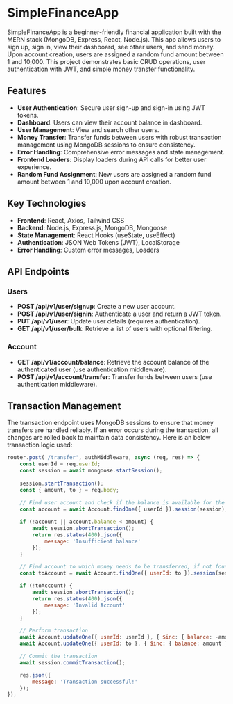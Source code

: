 # SimpleFinanceApp

SimpleFinanceApp is a beginner-friendly financial application built with the MERN stack (MongoDB, Express, React, Node.js). This app allows users to sign up, sign in, view their dashboard, see other users, and send money. Upon account creation, users are assigned a random fund amount between 1 and 10,000. This project demonstrates basic CRUD operations, user authentication with JWT, and simple money transfer functionality.

## Features

- **User Authentication**: Secure user sign-up and sign-in using JWT tokens.
- **Dashboard**: Users can view their account balance in dashboard.
- **User Management**: View and search other users.
- **Money Transfer**: Transfer funds between users with robust transaction management using MongoDB sessions to ensure consistency.
- **Error Handling**: Comprehensive error messages and state management.
- **Frontend Loaders**: Display loaders during API calls for better user experience.
- **Random Fund Assignment**: New users are assigned a random fund amount between 1 and 10,000 upon account creation.

## Key Technologies

- **Frontend**: React, Axios, Tailwind CSS
- **Backend**: Node.js, Express.js, MongoDB, Mongoose
- **State Management**: React Hooks (useState, useEffect)
- **Authentication**: JSON Web Tokens (JWT), LocalStorage
- **Error Handling**: Custom error messages, Loaders


## API Endpoints

### Users

- **POST /api/v1/user/signup**: Create a new user account.
- **POST /api/v1/user/signin**: Authenticate a user and return a JWT token.
- **PUT /api/v1/user**: Update user details (requires authentication).
- **GET /api/v1/user/bulk**: Retrieve a list of users with optional filtering.


### Account

- **GET /api/v1/account/balance**: Retrieve the account balance of the authenticated user (use authentication middleware).
- **POST /api/v1/account/transfer**: Transfer funds between users (use authentication middleware).


## Transaction Management

The transaction endpoint uses MongoDB sessions to ensure that money transfers are handled reliably. If an error occurs during the transaction, all changes are rolled back to maintain data consistency. Here is an below transaction logic used:

```javascript
router.post('/transfer', authMiddleware, async (req, res) => {
    const userId = req.userId;
    const session = await mongoose.startSession();
    
    session.startTransaction();
    const { amount, to } = req.body;
    
    // Find user account and check if the balance is available for the transaction amount
    const account = await Account.findOne({ userId }).session(session);

    if (!account || account.balance < amount) {
        await session.abortTransaction();
        return res.status(400).json({
            message: 'Insufficient balance'
        });
    }

    // Find account to which money needs to be transferred, if not found show invalid account
    const toAccount = await Account.findOne({ userId: to }).session(session);

    if (!toAccount) {
        await session.abortTransaction();
        return res.status(400).json({
            message: 'Invalid Account'
        });
    }

    // Perform transaction
    await Account.updateOne({ userId: userId }, { $inc: { balance: -amount } }).session(session);
    await Account.updateOne({ userId: to }, { $inc: { balance: amount } }).session(session);

    // Commit the transaction
    await session.commitTransaction();

    res.json({
        message: 'Transaction successful!'
    });
});
